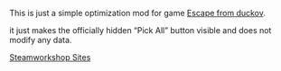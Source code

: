 This is just a simple optimization mod for game [Escape from duckov](https://store.steampowered.com/app/3167020/_/).

it just makes the officially hidden “Pick All” button visible and does not modify any data.

[Steamworkshop Sites](https://steamcommunity.com/sharedfiles/filedetails/?id=3588543011)
